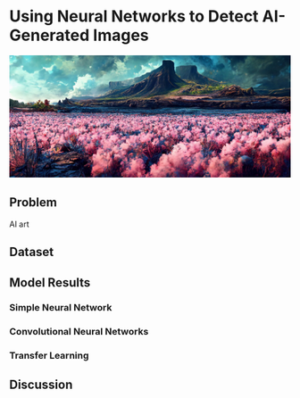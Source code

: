 
# Using Neural Networks to Detect AI-Generated Images

![dalle image](midjourney.jpg)

## Problem

AI art 

## Dataset

## Model Results

### Simple Neural Network

### Convolutional Neural Networks

### Transfer Learning

## Discussion
